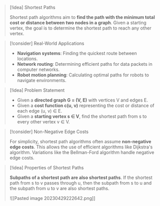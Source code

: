 > [!idea] Shortest Paths
> 
> Shortest path algorithms aim to **find the path with the minimum total cost or distance between two nodes in a graph**. Given a starting vertex, the goal is to determine the shortest path to reach any other vertex.

> [!consider] Real-World Applications
>
> - **Navigation systems**: Finding the quickest route between locations.
> - **Network routing**: Determining efficient paths for data packets in computer networks.
> - **Robot motion planning**: Calculating optimal paths for robots to navigate environments.

> [!idea] Problem Statement
>
> - Given a **directed graph G = (V, E)** with vertices V and edges E.
> - Given a **cost function c(u, v)** representing the cost or distance of each edge (u, v) ∈ E.
> - Given a **starting vertex s ∈ V**, find the shortest path from s to every other vertex v ∈ V.

> [!consider] Non-Negative Edge Costs
>
> For simplicity, shortest path algorithms often assume **non-negative edge costs**. This allows the use of efficient algorithms like Dijkstra's algorithm. Variations like the Bellman-Ford algorithm handle negative edge costs.

> [!idea] Properties of Shortest Paths
>
> **Subpaths of a shortest path are also shortest paths**. If the shortest path from s to v passes through u, then the subpath from s to u and the subpath from u to v are also shortest paths.
>
> ![[Pasted image 20230429222642.png]]

